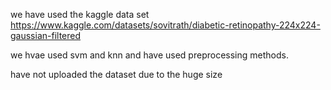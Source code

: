 we have used the kaggle data set https://www.kaggle.com/datasets/sovitrath/diabetic-retinopathy-224x224-gaussian-filtered

we hvae used svm and knn  and have used preprocessing methods.

have not uploaded the dataset due to the huge size
